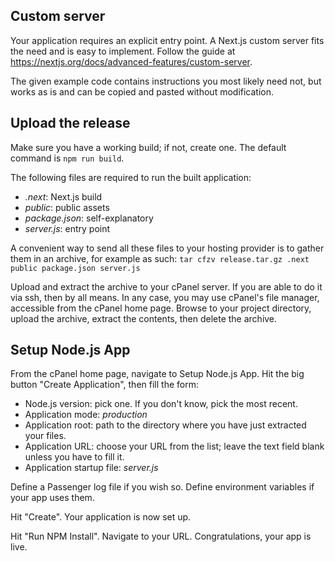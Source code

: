 ## Custom server

Your application requires an explicit entry point. A Next.js custom server fits the need and is easy to implement. Follow the guide at https://nextjs.org/docs/advanced-features/custom-server. 

The given example code contains instructions you most likely need not, but works as is and can be copied and pasted without modification.

## Upload the release

Make sure you have a working build; if not, create one. The default command is `npm run build`.

The following files are required to run the built application:
- _.next_: Next.js build
- _public_: public assets
- _package.json_: self-explanatory
- _server.js_: entry point

A convenient way to send all these files to your hosting provider is to gather them in an archive, for example as such: `tar cfzv release.tar.gz .next public package.json server.js`

Upload and extract the archive to your cPanel server. If you are able to do it via ssh, then by all means. In any case, you may use cPanel's file manager, accessible from the cPanel home page. Browse to your project directory, upload the archive, extract the contents, then delete the archive.

## Setup Node.js App

From the cPanel home page, navigate to Setup Node.js App. Hit the big button "Create Application", then fill the form:
- Node.js version: pick one. If you don't know, pick the  most recent.
- Application mode: _production_
- Application root: path to the directory where you have just extracted your files. 
- Application URL: choose your URL from the list; leave the text field blank unless you have to fill it.
- Application startup file: _server.js_

Define a Passenger log file if you wish so. Define environment variables if your app uses them.

Hit "Create". Your application is now set up.

Hit "Run NPM Install". Navigate to your URL. Congratulations, your app is live.
